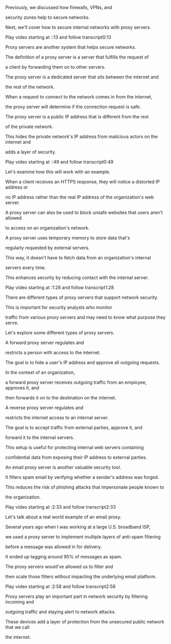 Previously, we discussed how firewalls, VPNs, and 

security zones help to secure networks. 

Next, we'll cover how to secure internal networks with proxy servers.

Play video starting at ::13 and follow transcript0:13

Proxy servers are another system that helps secure networks. 

The definition of a proxy server is a server that fulfills the request of 

a client by forwarding them on to other servers. 

The proxy server is a dedicated server that sits between the internet and 

the rest of the network. 

When a request to connect to the network comes in from the internet, 

the proxy server will determine if the connection request is safe. 

The proxy server is a public IP address that is different from the rest 

of the private network. 

This hides the private network's IP address from malicious actors on the internet and 

adds a layer of security.

Play video starting at ::49 and follow transcript0:49

Let's examine how this will work with an example. 

When a client receives an HTTPS response, they will notice a distorted IP address or 

no IP address rather than the real IP address of the organization's web server. 

A proxy server can also be used to block unsafe websites that users aren't allowed 

to access on an organization's network. 

A proxy server uses temporary memory to store data that's 

regularly requested by external servers. 

This way, it doesn't have to fetch data from an organization's internal 

servers every time. 

This enhances security by reducing contact with the internal server.

Play video starting at :1:28 and follow transcript1:28

There are different types of proxy servers that support network security. 

This is important for security analysts who monitor 

traffic from various proxy servers and may need to know what purpose they serve. 

Let's explore some different types of proxy servers. 

A forward proxy server regulates and 

restricts a person with access to the internet. 

The goal is to hide a user's IP address and approve all outgoing requests. 

In the context of an organization, 

a forward proxy server receives outgoing traffic from an employee, approves it, and 

then forwards it on to the destination on the internet. 

A reverse proxy server regulates and 

restricts the internet access to an internal server. 

The goal is to accept traffic from external parties, approve it, and 

forward it to the internal servers. 

This setup is useful for protecting internal web servers containing 

confidential data from exposing their IP address to external parties. 

An email proxy server is another valuable security tool. 

It filters spam email by verifying whether a sender's address was forged. 

This reduces the risk of phishing attacks that impersonate people known to 

the organization.

Play video starting at :2:33 and follow transcript2:33

Let's talk about a real world example of an email proxy. 

Several years ago when I was working at a large U.S. broadband ISP, 

we used a proxy server to implement multiple layers of anti-spam filtering 

before a message was allowed in for delivery. 

It ended up tagging around 95% of messages as spam. 

The proxy servers would've allowed us to filter and 

then scale those filters without impacting the underlying email platform.

Play video starting at :2:58 and follow transcript2:58

Proxy servers play an important part in network security by filtering incoming and 

outgoing traffic and staying alert to network attacks. 

These devices add a layer of protection from the unsecured public network that we call 

the internet.
